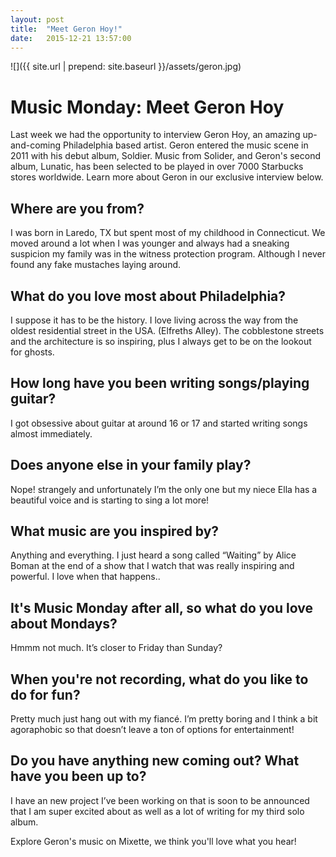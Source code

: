 ```yaml
---
layout: post
title:  "Meet Geron Hoy!"
date:   2015-12-21 13:57:00
---
```

![]({{ site.url | prepend: site.baseurl }}/assets/geron.jpg)

<h1>Music Monday: Meet Geron Hoy</h1>

Last week we had the opportunity to interview Geron Hoy, an amazing up-and-coming Philadelphia based artist.  Geron entered the music scene in 2011 with his debut album, Soldier. Music from Solider, and Geron's second album, Lunatic, has been selected to be played in over 7000 Starbucks stores worldwide.  Learn more about Geron in our exclusive interview below. 

<h2>Where are you from?</h2>

I was born in Laredo, TX but spent most of my childhood in Connecticut. We moved around a lot when I was younger and always had a sneaking suspicion my family was in the witness protection program. Although I never found any fake mustaches laying around. 

<h2>What do you love most about Philadelphia?</h2>

I suppose it has to be the history. I love living across the way from the oldest residential street in the USA. (Elfreths Alley). The cobblestone streets and the architecture is so inspiring, plus I always get to be on the lookout for ghosts. 

<h2>How long have you been writing songs/playing guitar?</h2>

I got obsessive about guitar at around 16 or 17 and started writing songs almost immediately. 

<h2>Does anyone else in your family play?</h2>

Nope! strangely and unfortunately I’m the only one but my niece Ella has a beautiful voice and is starting to sing a lot more!  

<h2>What music are you inspired by?</h2>

Anything and everything. I just heard a song called “Waiting” by Alice Boman at the end of a show that I watch that was really inspiring and powerful. I love when that happens.. 

<h2>It's Music Monday after all, so what do you love about Mondays?</h2>

Hmmm not much. It’s closer to Friday than Sunday?

<h2>When you're not recording, what do you like to do for fun?</h2>

Pretty much just hang out with my fiancé. I’m pretty boring and I think a bit agoraphobic so that doesn’t leave a ton of options for entertainment! 

<h2>Do you have anything new coming out? What have you been up to?</h2>

I have an new project I’ve been working on that is soon to be announced that I am super excited about as well as a lot of writing for my third solo album. 

Explore Geron's music on Mixette, we think you'll love what you hear!
